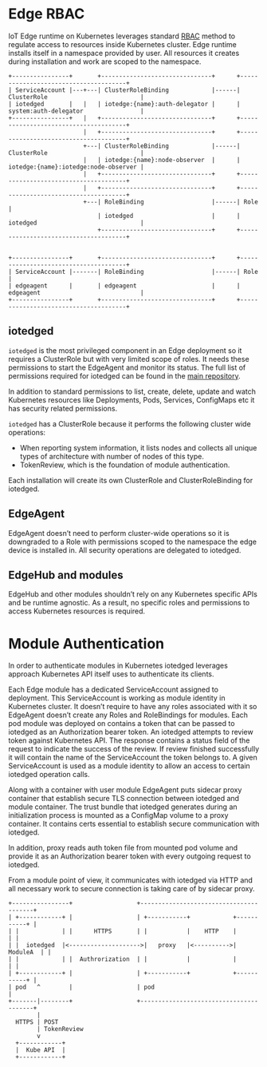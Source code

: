 # Edge RBAC

IoT Edge runtime on Kubernetes leverages standard [RBAC](https://kubernetes.io/docs/reference/access-authn-authz/rbac/) method to regulate access to resources inside Kubernetes cluster. Edge runtime installs itself in a namespace provided by user. All resources it creates during installation and work are scoped to the namespace.

```
+----------------+       +-------------------------------+      +--------------------------------------+
| ServiceAccount |---+---| ClusterRoleBinding            |------| ClusterRole                          |
| iotedged       |   |   | iotedge:{name}:auth-delegator |      | system:auth-delegator                |
+----------------+   |   +-------------------------------+      +--------------------------------------+
                     |   +-------------------------------+      +--------------------------------------+
                     +---| ClusterRoleBinding            |------| ClusterRole                          |
                     |   | iotedge:{name}:node-observer  |      | iotedge:{name}:iotedge:node-observer |
                     |   +-------------------------------+      +--------------------------------------+
                     |   +-------------------------------+      +--------------------------------------+
                     +---| RoleBinding                   |------| Role                                 |
                         | iotedged                      |      | iotedged                             |
                         +-------------------------------+      +--------------------------------------+


+----------------+       +-------------------------------+      +--------------------------------------+
| ServiceAccount |-------| RoleBinding                   |------| Role                                 |
| edgeagent      |       | edgeagent                     |      | edgeagent                            |
+----------------+       +-------------------------------+      +--------------------------------------+
```

## iotedged

`iotedged` is the most privileged component in an Edge deployment so it requires a ClusterRole but with very limited scope of roles. It needs these permissions to start the EdgeAgent and monitor its status. The full list of permissions required for iotedged can be found in the [main repository](../charts/edge-kubernetes/templates/edge-rbac.yaml). 

In addition to standard permissions to list, create, delete, update and watch Kubernetes resources like Deployments, Pods, Services, ConfigMaps etc it has security related permissions.

`iotedged` has a ClusterRole because it performs the following cluster wide operations:
* When reporting system information, it lists nodes and collects all unique types of architecture with number of nodes of this type. 
* TokenReview, which is the foundation of module authentication.

Each installation will create its own ClusterRole and ClusterRoleBinding for iotedged.

## EdgeAgent

EdgeAgent doesn’t need to perform cluster-wide operations so it is downgraded to a Role with permissions scoped to the namespace the edge device is installed in. All security operations are delegated to iotedged.

## EdgeHub and modules

EdgeHub and other modules shouldn’t rely on any Kubernetes specific APIs and be runtime agnostic. As a result, no specific roles and permissions to access Kubernetes resources is required.

# Module Authentication

In order to authenticate modules in Kubernetes iotedged leverages approach Kubernetes API itself uses to authenticate its clients.

Each Edge module has a dedicated ServiceAccount assigned to deployment. This ServiceAccount is working as module identity in Kubernetes cluster. It doesn’t require to have any roles associated with it so EdgeAgent doesn’t create any Roles and RoleBindings for modules. Each pod module was deployed on contains a token that can be passed to iotedged as an Authorization bearer token. An iotedged attempts to review token against Kubernetes API. The response contains a status field of the request to indicate the success of the review. If review finished successfully it will contain the name of the ServiceAccount the token belongs to. A given ServiceAccount is used as a module identity to allow an access to certain iotedged operation calls.

Along with a container with user module EdgeAgent puts sidecar proxy container that establish secure TLS connection between iotedged and module container. The trust bundle that iotedged generates during an initialization process is mounted as a ConfigMap volume to a proxy container. It contains certs essential to establish secure communication with iotedged.

In addition, proxy reads auth token file from mounted pod volume and provide it as an Authorization bearer token with every outgoing request to iotedged.

From a module point of view, it communicates with iotedged via HTTP and all necessary work to secure connection is taking care of by sidecar proxy.

```
+----------------+                  +----------------------------------------+                 
| +------------+ |                  | +-----------+            +-----------+ |                 
| |            | |      HTTPS       | |           |    HTTP    |           | |                 
| |  iotedged  |<-------------------->|   proxy   |<---------->|  ModuleA  | |                 
| |            | |  Authrorization  | |           |            |           | |                 
| +------------+ |                  | +-----------+            +-----------+ |                 
| pod   ^        |                  | pod                                    |                 
+-------|--------+                  +----------------------------------------+                 
        |                                                                                        
  HTTPS | POST                                                                                   
        | TokenReview                                                                            
        v                                                                                        
  +------------+                                                                                 
  |  Kube API  |                                                                                 
  +------------+                                                                                 
```

